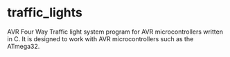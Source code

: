 # traffic_lights
AVR Four Way Traffic light system program for AVR microcontrollers written in C.  It is designed to work with AVR microcontrollers such as the ATmega32.
